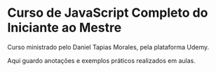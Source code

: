 # Curso de JavaScript Completo do Iniciante ao Mestre
Curso ministrado pelo Daniel Tapias Morales, pela plataforma Udemy.

Aqui guardo anotações e exemplos práticos realizados em aulas.
